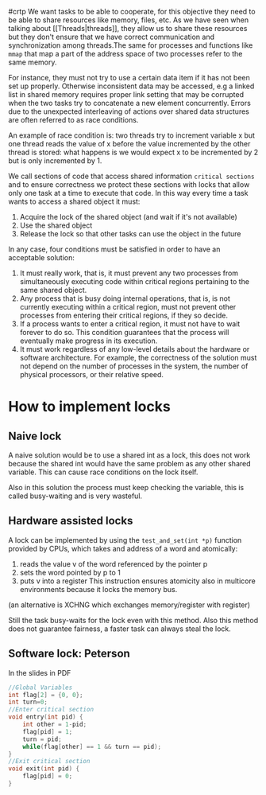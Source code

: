 #crtp 
We want tasks to be able to cooperate, for this objective they need to be able to share resources like memory, files, etc.
As we have seen when talking about [[Threads|threads]], they allow us to share these resources but they don't ensure that we have correct communication and synchronization among threads.The same for processes and functions like `mmap` that map a part of the address space of two processes refer to the same memory.

For instance, they must not try to use a certain data item if it has not been set up properly. Otherwise inconsistent data may be accessed, e.g a linked list in shared memory requires proper link setting that may be corrupted when the two tasks try to concatenate a new element concurrently.
Errors due to the unexpected interleaving of actions over shared data structures are often referred to as race conditions.

An example of race condition is: two threads try to increment variable x but one thread reads the value of x before the value incremented by the other thread is stored: what happens is we would expect x to be incremented by 2 but is only incremented by 1.

We call sections of code that access shared information `critical sections` and to ensure correctness we protect these sections with locks that allow only one task at a time to execute that code.
In this way every time a task wants to access a shared object it must:
1. Acquire the lock of the shared object (and wait if it's not available)
2. Use the shared object
3. Release the lock so that other tasks can use the object in the future

In any case, four conditions must be satisfied in order to have an acceptable solution:
1. It must really work, that is, it must prevent any two processes from simultaneously executing code within critical regions pertaining to the same shared object.
2. Any process that is busy doing internal operations, that is, is not currently executing within a critical region, must not prevent other processes from entering their critical regions, if they so decide.
3. If a process wants to enter a critical region, it must not have to wait forever to do so. This condition guarantees that the process will eventually make progress in its execution.
4. It must work regardless of any low-level details about the hardware or software architecture. For example, the correctness of the solution must not depend on the number of processes in the system, the number of physical processors, or their relative speed.

# How to implement locks

## Naive lock
A naive solution would be to use a shared int as a lock, this does not work because the shared int would have the same problem as any other shared variable. This can cause race conditions on the lock itself.

Also in this solution the process must keep checking the variable, this is called busy-waiting and is very wasteful.

## Hardware assisted locks 
A lock can be implemented by using the `test_and_set(int *p)` function provided by CPUs, which takes and address of a word and atomically:
1. reads the value v of the word referenced by the pointer p
2. sets the word pointed by p to 1
3. puts v into a register
This instruction ensures atomicity also in multicore environments because it locks the memory bus.

(an alternative is XCHNG which exchanges memory/register with register)

Still the task busy-waits for the lock even with this method. Also this method does not guarantee fairness, a faster task can always steal the lock.

## Software lock: Peterson
In the slides in PDF
```cpp
//Global Variables
int flag[2] = {0, 0};
int turn=0;
//Enter critical section
void entry(int pid) {
	int other = 1-pid;
	flag[pid] = 1;
	turn = pid;
	while(flag[other] == 1 && turn == pid);
}
//Exit critical section
void exit(int pid) {
	flag[pid] = 0;
}
```
